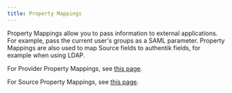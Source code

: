 ```yaml
---
title: Property Mappings
---
```


Property Mappings allow you to pass information to external applications. For example, pass the current user's groups as a SAML parameter. Property Mappings are also used to map Source fields to authentik fields, for example when using LDAP.

For Provider Property Mappings, see [this page](../providers/property-mappings/index.md).

For Source Property Mappings, see [this page](../sources/property-mappings/index.md).
